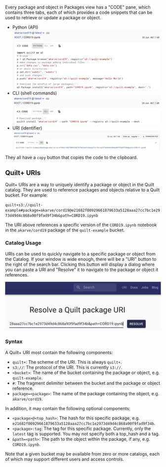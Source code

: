 <!-- markdownlint-disable-next-line first-line-h1 -->
Every package and object in Packages view has a "CODE" pane, which contains
three tabs, each of which provides a code snippets that can be used to retrieve
or update a package or object.

- Python (API) ![Python](../imgs/uri-python.png)
- CLI (shell commands) ![CLI](../imgs/uri-cli.png)
- URI (identifier) ![URI](../imgs/uri-uri.png)

They all have a `copy` button that copies the code to the clipboard.

## Quilt+ URIs

Quilt+ URIs are a way to uniquely identify a package or object in the Quilt
catalog. They are used to reference packages and objects relative to a Quilt
bucket.  For example:

<!-- markdownlint-disable-next-line line-length -->
`quilt+s3://quilt-example#package=akarve/cord19@e21682f00929661879633a5128aaa27cc7bc1e2973d49d4c868a90f9fad9f34b&path=CORD19.ipynb`

The URI above references a specific version of the `CORD19.ipynb` notebook in
the `akarve/cord19` package of the `quilt-example` bucket.

### Catalog Usage

URIs can be used to quickly navigate to a specific package or object from the
Catalog.  If your window is wide enough, there will be a "URI" button to the
right of the search bar.  Clicking this button will display a dialog where you
can paste a URI and "Resolve" it to navigate to the package or object it
references.

![Resolving URIs](../imgs/uri-resolve.png)

### Syntax

A Quilt+ URI most contain the following components:

- `quilt+`: The scheme of the URI. This is always `quilt+`.
- `s3://`: The protocol of the URI. This is currently `s3://`.
- `<bucket>`: The name of the bucket containing the package or object, e.g.
  `quilt-example`.
- `#`: The fragment delimiter between the bucket and the package or object
  reference.
- `package=<package>`: The name of the package containing the object, e.g.
  `akarve/cord19`.

In addition, it may contain the following optional components:

- `<package>@<top_hash>`: The hash for this specific package, e.g.
  `e21682f00929661879633a5128aaa27cc7bc1e2973d49d4c868a90f9fad9f34b`.
- `<package>:tag`: The tag for this specific package. Currently, only the
  `latest` tag is supported.  You may not specify both a top_hash and a tag.
- `&path=<path>`: The path to the object within the package, if any, e.g.
  `CORD19.ipynb`.

Note that a given bucket may be available from zero or more catalogs,
each of which may support different users and access controls.
